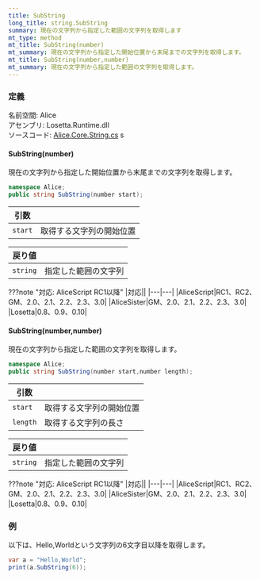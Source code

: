 ```yaml
---
title: SubString
long_title: string.SubString
summary: 現在の文字列から指定した範囲の文字列を取得します
mt_type: method
mt_title: SubString(number)
mt_summary: 現在の文字列から指定した開始位置から末尾までの文字列を取得します。
mt_title: SubString(number,number)
mt_summary: 現在の文字列から指定した範囲の文字列を取得します。
---
```


### 定義
名前空間: Alice<br/>
アセンブリ: Losetta.Runtime.dll<br/>
ソースコード: [Alice.Core.String.cs](https://github.com/WSOFT-Project/Losetta/blob/master/Losetta.Runtime/Core/Extension/Alice.Core.String.cs)
s
#### SubString(number)

現在の文字列から指定した開始位置から末尾までの文字列を取得します。

```cs title="AliceScript"
namespace Alice;
public string SubString(number start);
```

|引数| |
|-|-|
|`start`|取得する文字列の開始位置|

|戻り値| |
|-|-|
|`string`|指定した範囲の文字列|

???note "対応: AliceScript RC1以降"
    |対応||
    |---|---|
    |AliceScript|RC1、RC2、GM、2.0、2.1、2.2、2.3、3.0|
    |AliceSister|GM、2.0、2.1、2.2、2.3、3.0|
    |Losetta|0.8、0.9、0.10|

#### SubString(number,number)

現在の文字列から指定した範囲の文字列を取得します。

```cs title="AliceScript"
namespace Alice;
public string SubString(number start,number length);
```

|引数| |
|-|-|
|`start`|取得する文字列の開始位置|
|`length`|取得する文字列の長さ|

|戻り値| |
|-|-|
|`string`|指定した範囲の文字列|

???note "対応: AliceScript RC1以降"
    |対応||
    |---|---|
    |AliceScript|RC1、RC2、GM、2.0、2.1、2.2、2.3、3.0|
    |AliceSister|GM、2.0、2.1、2.2、2.3、3.0|
    |Losetta|0.8、0.9、0.10|

### 例
以下は、Hello,Worldという文字列の6文字目以降を取得します。

```cs title="AliceScript"
var a = "Hello,World";
print(a.SubString(6));
```
